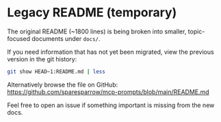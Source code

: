 # Legacy README (temporary)

The original README (~1800 lines) is being broken into smaller, topic-focused documents under `docs/`.

If you need information that has not yet been migrated, view the previous version in the git history:

```bash
git show HEAD~1:README.md | less
```

Alternatively browse the file on GitHub:
<https://github.com/sparesparrow/mcp-prompts/blob/main/README.md>

Feel free to open an issue if something important is missing from the new docs.
